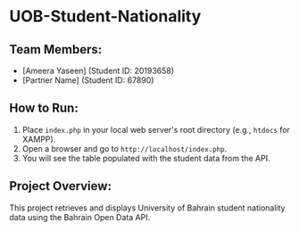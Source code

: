 # UOB-Student-Nationality



## Team Members:
- [Ameera Yaseen] (Student ID: 20193658)
- [Partner Name] (Student ID: 67890)

## How to Run:
1. Place `index.php` in your local web server's root directory (e.g., `htdocs` for XAMPP).
2. Open a browser and go to `http://localhost/index.php`.
3. You will see the table populated with the student data from the API.

## Project Overview:
This project retrieves and displays University of Bahrain student nationality data using the Bahrain Open Data API.
